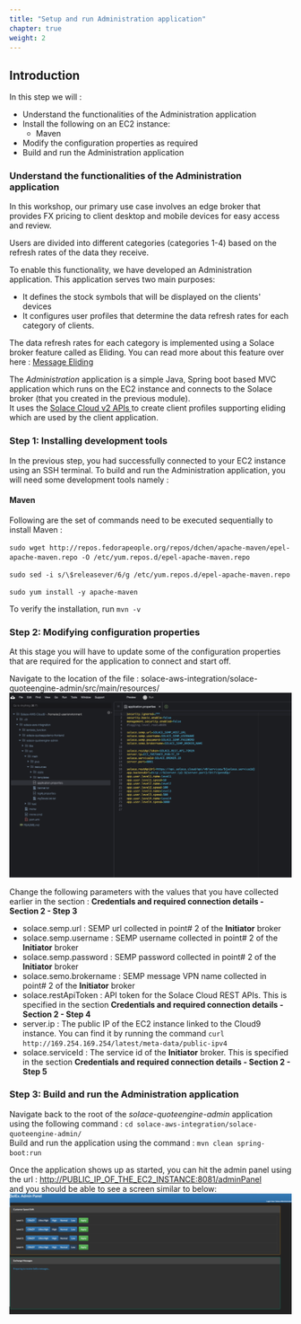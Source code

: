 ```yaml
---
title: "Setup and run Administration application"
chapter: true
weight: 2 
---
```


## Introduction

In this step we will  :

- Understand the functionalities of the Administration application
- Install the following on an EC2 instance:
    - Maven
- Modify the configuration properties as required
- Build and run the Administration application

### Understand the functionalities of the Administration application

In this workshop, our primary use case involves an edge broker that provides FX pricing to client desktop and mobile
devices for easy access and review.

Users are divided into different categories (categories 1-4) based on the refresh rates of the data they receive.

To enable this functionality, we have developed an Administration application. This application serves two main
purposes:

- It defines the stock symbols that will be displayed on the clients' devices
- It configures user profiles that determine the data refresh rates for each category of clients.

The data refresh rates for each category is implemented using a Solace broker feature called as Eliding. You can read
more about this feature over
here : [Message Eliding](https://docs.solace.com/Messaging/Direct-Msg/Direct-Messages.htm?Highlight=message%20eliding#Message-Eliding)

The _Administration_ application is a simple Java, Spring boot based MVC application which runs on the EC2 instance and
connects to the Solace broker (that you created in the previous module). \
It uses the [Solace Cloud v2 APIs ](https://api.solace.dev/cloud/reference/using-the-v2-rest-apis-for-pubsub-cloud) to
create client profiles supporting eliding which are used by the client application.

### Step 1: Installing development tools

In the previous step, you had successfully connected to your EC2 instance using an SSH terminal.
To build and run the Administration application, you will need some development tools namely :

#### Maven

Following are the set of commands need to be executed sequentially to install Maven :

`sudo wget http://repos.fedorapeople.org/repos/dchen/apache-maven/epel-apache-maven.repo -O /etc/yum.repos.d/epel-apache-maven.repo`

`sudo sed -i s/\$releasever/6/g /etc/yum.repos.d/epel-apache-maven.repo`

`sudo yum install -y apache-maven`

To verify the installation, run `mvn -v`

### Step 2: Modifying configuration properties

At this stage you will have to update some of the configuration properties that are required for the application to
connect and start off.

Navigate to the location of the file : solace-aws-integration/solace-quoteengine-admin/src/main/resources/
![Edit Admin application properties](/static/images/moduleTwo/edit-admin-app-properties.png)

Change the following parameters with the values that you have collected earlier in the section : **Credentials and required connection details - Section 2 - Step 3**

- solace.semp.url : SEMP url collected in point# 2 of the **Initiator** broker
- solace.semp.username : SEMP username collected in point# 2 of the **Initiator** broker
- solace.semp.password : SEMP password collected in point# 2 of the **Initiator** broker
- solace.semo.brokername : SEMP message VPN name collected in point# 2 of the **Initiator** broker
- solace.restApiToken : API token for the Solace Cloud REST APIs. This is specified in the section **Credentials and required connection details - Section 2 - Step 4**
- server.ip : The public IP of the EC2 instance linked to the Cloud9 instance. You can find it by running the command `curl http://169.254.169.254/latest/meta-data/public-ipv4`
- solace.serviceId : The service id of the **Initiator** broker. This is specified in the section **Credentials and required connection details - Section 2 - Step 5**

### Step 3: Build and run the Administration application

Navigate back to the root of the _solace-quoteengine-admin_ application using the following command : `cd solace-aws-integration/solace-quoteengine-admin/` \
Build and run the application using the command  : `mvn clean spring-boot:run`

Once the application shows up as started, you can hit the admin panel using the url :
[http://PUBLIC_IP_OF_THE_EC2_INSTANCE:8081/adminPanel](http://PUBLIC_IP_OF_THE_EC2_INSTANCE:8081/adminPanel) \
and you should be able to see a screen similar to below:
![Solace QuoteApp Administration Portal](/static/images/moduleTwo/Solace-QuoteApp-Admin.png)

